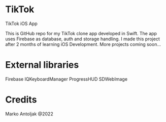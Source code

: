 # TikTok
TikTok iOS App

This is GitHub repo for my TikTok clone app developed in Swift. The app uses Firebase as database, auth and storage handling. I made this project after 2 months of learning iOS Development. More projects coming soon...

# External libraries
Firebase
IQKeyboardManager
ProgressHUD
SDWebImage

# Credits
Marko Antoljak @2022
